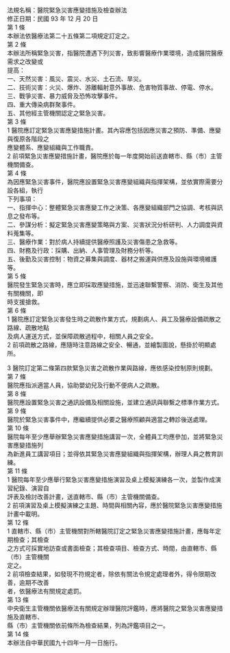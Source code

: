法規名稱：醫院緊急災害應變措施及檢查辦法  
修正日期：民國 93 年 12 月 20 日  
第 1 條  
本辦法依醫療法第二十五條第二項規定訂定之。  
第 2 條  
本辦法所稱緊急災害，指醫院遭遇下列災害，致影響醫療作業環境，造成醫院醫療需求之改變或  
提高：  
一、天然災害：風災、震災、水災、土石流、旱災。  
二、技術災害：火災、爆炸、游離輻射意外事故、危害物質事故、停電、停水。  
三、戰爭災害、暴力威脅及恐怖攻擊事件。  
四、重大傳染病群聚事件。  
五、其他經主管機關認定之緊急災害。  
第 3 條  
1 醫院應訂定緊急災害應變措施計畫。其內容應包括因應災害之預防、準備、應變與復原各階段之  
應變體系、應變組織與工作職責。  
2 前項緊急災害應變措施計畫，醫院應於每一年度開始前送直轄市、縣（市）主管機關備查。  
第 4 條  
為因應緊急災害事件，醫院應設置緊急災害應變組織與指揮架構，並依實際需要分設各組，執行  
下列事項：  
一、指揮中心：整體緊急災害應變工作之決策、各應變組織部門之協調、考核與訊息之發布等。  
二、參謀分析：擬定緊急災害應變策略與方案、災害狀況分析研判、人力調度與資料蒐集等。  
三、醫療作業：對於病人持續提供醫療照護及災害傷患之急救等。  
四、財務及行政：採購、出納、人事管理及財務分析等。  
五、後勤及災害控制：物資之募集與調度、器材之搬運與供應及設施與環境維護等。  
第 5 條  
醫院發生緊急災害時，應立即採取應變措施，並迅速聯繫警察、消防、衛生及其他有關機關，即  
時支援搶救。  
第 6 條  
1 醫院應訂定緊急災害發生時之疏散作業方式，規劃病人、員工及醫療設備疏散之路線、疏散地點  
及病人運送方式，並保障疏散過程中，相關人員之安全。  
2 前項疏散之路線，應隨時注意路線之安全、暢通，並繪製圖說，懸掛於明顯處所。  


3 醫院訂定第二條第四款緊急災害之疏散作業與路線，應依感染控制原則規劃。  
第 7 條  
醫院應指派適當人員，協助嬰幼兒及行動不便病人之疏散。  
第 8 條  
醫院應設置緊急災害之通訊設備及相關設施，並建立通訊與聯繫之標準作業方式。  
第 9 條  
醫院於緊急災害事件中，應繼續提供必要之醫療照顧與適當之轉診後送處理。  
第 10 條  
醫院每年至少應舉辦緊急災害應變措施講習一次，全體員工均應參加，並將緊急災害應變措施列  
為新進員工講習項目；並得依其緊急災害應變組織與指揮架構，辦理人員之教育訓練。  
第 11 條  
1 醫院每年至少應舉行緊急災害應變措施演習及桌上模擬演練各一次，並製作成演習紀錄、演習自  
評表及檢討改善計畫，送直轄市、縣（市）主管機關備查。  
2 前項演習及桌上模擬演練之主題、時間與相關內容，應於醫院緊急災害應變措施計畫中載明。  
第 12 條  
1 直轄市、縣（市）主管機關對所轄醫院訂定之緊急災害應變措施計畫，應每年定期檢查；其檢查  
之方式可採實地訪查或書面檢查；其檢查項目、檢查方式、時間，由直轄市、縣（市）主管機關  
定之。  
2 前項檢查結果，如發現不符規定者，除依有關法令規定處理者外，得令限期改善，逾期不改善  
者，依醫療法有關規定處罰。  
第 13 條  
中央衛生主管機關依醫療法有關規定辦理醫院評鑑時，應將醫院之緊急災害應變措施及直轄市、  
縣（市）主管機關依前條所為檢查結果，列為評鑑項目之一。  
第 14 條  
本辦法自中華民國九十四年一月一日施行。  


